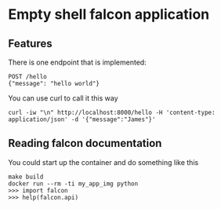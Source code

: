 # Empty shell falcon application

## Features
There is one endpoint that is implemented:

```
POST /hello
{"message": "hello world"}
```

You can use curl to call it this way

```
curl -iw "\n" http://localhost:8000/hello -H 'content-type: application/json' -d '{"message":"James"}'
```

## Reading falcon documentation
You could start up the container and do something like this

```
make build
docker run --rm -ti my_app_img python
>>> import falcon
>>> help(falcon.api)
```
